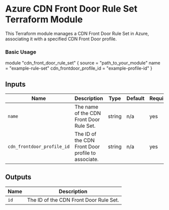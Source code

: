 # Azure CDN Front Door Rule Set Terraform Module

This Terraform module manages a CDN Front Door Rule Set in Azure, associating it with a specified CDN Front Door profile.


### Basic Usage

module "cdn_front_door_rule_set" {
  source                   = "path_to_your_module"
  name                     = "example-rule-set"
  cdn_frontdoor_profile_id = "example-profile-id"
}


## Inputs

| Name                        | Description                                               | Type   | Default | Required |
|-----------------------------|-----------------------------------------------------------|--------|---------|----------|
| `name`                      | The name of the CDN Front Door Rule Set.                   | string | n/a     | yes      |
| `cdn_frontdoor_profile_id`  | The ID of the CDN Front Door profile to associate.         | string | n/a     | yes      |

## Outputs

| Name  | Description                            |
|-------|----------------------------------------|
| `id`  | The ID of the CDN Front Door Rule Set.  |
